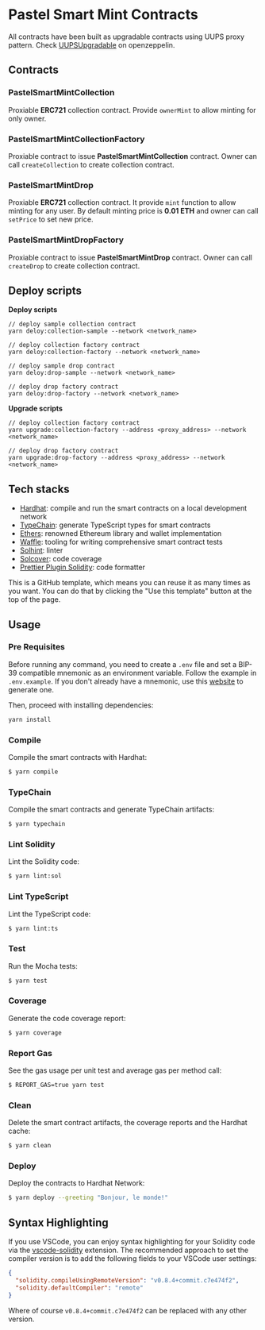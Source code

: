 # Pastel Smart Mint Contracts

All contracts have been built as upgradable contracts using UUPS proxy pattern.
Check [UUPSUpgradable](https://docs.openzeppelin.com/contracts/4.x/api/proxy#UUPSUpgradeable) on openzeppelin.

## Contracts

### PastelSmartMintCollection

Proxiable **ERC721** collection contract. Provide `ownerMint` to allow minting for only owner.

### PastelSmartMintCollectionFactory

Proxiable contract to issue **PastelSmartMintCollection** contract.
Owner can call `createCollection` to create collection contract.

### PastelSmartMintDrop

Proxiable **ERC721** collection contract. It provide `mint` function to allow minting for any user.
By default minting price is **0.01 ETH** and owner can call `setPrice` to set new price.

### PastelSmartMintDropFactory

Proxiable contract to issue **PastelSmartMintDrop** contract.
Owner can call `createDrop` to create collection contract.

## Deploy scripts

**Deploy scripts**

```
// deploy sample collection contract
yarn deloy:collection-sample --network <network_name>

// deploy collection factory contract
yarn deloy:collection-factory --network <network_name>

// deploy sample drop contract
yarn deloy:drop-sample --network <network_name>

// deploy drop factory contract
yarn deloy:drop-factory --network <network_name>
```

**Upgrade scripts**

```
// deploy collection factory contract
yarn upgrade:collection-factory --address <proxy_address> --network <network_name>

// deploy drop factory contract
yarn upgrade:drop-factory --address <proxy_address> --network <network_name>
```

## Tech stacks

- [Hardhat](https://github.com/nomiclabs/hardhat): compile and run the smart contracts on a local development network
- [TypeChain](https://github.com/ethereum-ts/TypeChain): generate TypeScript types for smart contracts
- [Ethers](https://github.com/ethers-io/ethers.js/): renowned Ethereum library and wallet implementation
- [Waffle](https://github.com/EthWorks/Waffle): tooling for writing comprehensive smart contract tests
- [Solhint](https://github.com/protofire/solhint): linter
- [Solcover](https://github.com/sc-forks/solidity-coverage): code coverage
- [Prettier Plugin Solidity](https://github.com/prettier-solidity/prettier-plugin-solidity): code formatter

This is a GitHub template, which means you can reuse it as many times as you want. You can do that by clicking the "Use this
template" button at the top of the page.

## Usage

### Pre Requisites

Before running any command, you need to create a `.env` file and set a BIP-39 compatible mnemonic as an environment
variable. Follow the example in `.env.example`. If you don't already have a mnemonic, use this [website](https://iancoleman.io/bip39/) to generate one.

Then, proceed with installing dependencies:

```sh
yarn install
```

### Compile

Compile the smart contracts with Hardhat:

```sh
$ yarn compile
```

### TypeChain

Compile the smart contracts and generate TypeChain artifacts:

```sh
$ yarn typechain
```

### Lint Solidity

Lint the Solidity code:

```sh
$ yarn lint:sol
```

### Lint TypeScript

Lint the TypeScript code:

```sh
$ yarn lint:ts
```

### Test

Run the Mocha tests:

```sh
$ yarn test
```

### Coverage

Generate the code coverage report:

```sh
$ yarn coverage
```

### Report Gas

See the gas usage per unit test and average gas per method call:

```sh
$ REPORT_GAS=true yarn test
```

### Clean

Delete the smart contract artifacts, the coverage reports and the Hardhat cache:

```sh
$ yarn clean
```

### Deploy

Deploy the contracts to Hardhat Network:

```sh
$ yarn deploy --greeting "Bonjour, le monde!"
```

## Syntax Highlighting

If you use VSCode, you can enjoy syntax highlighting for your Solidity code via the
[vscode-solidity](https://github.com/juanfranblanco/vscode-solidity) extension. The recommended approach to set the
compiler version is to add the following fields to your VSCode user settings:

```json
{
  "solidity.compileUsingRemoteVersion": "v0.8.4+commit.c7e474f2",
  "solidity.defaultCompiler": "remote"
}
```

Where of course `v0.8.4+commit.c7e474f2` can be replaced with any other version.
